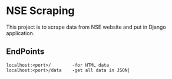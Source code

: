 # NSE Scraping
This project is to scrape data from NSE website and put in Django application.

## EndPoints
    localhost:<port>/        -for HTML data
    localhost:<port>/data    -get all data in JSON|
